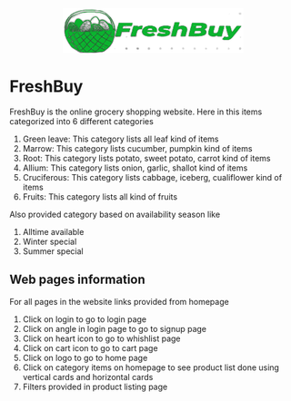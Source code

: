 <p align="center">
  <img src="https://github.com/deekshithmd/FreshBuy-Ecommerce-Site/blob/homepage/FreshBuy/assets/brand-logo/freshbuy-logo.png" />
</p>

# FreshBuy
FreshBuy is the online grocery shopping website.
Here in this items categorized into 6 different categories
1. Green leave: This category lists all leaf kind of items 
2. Marrow: This category lists cucumber, pumpkin kind of items
3. Root: This category lists potato, sweet potato, carrot kind of items
4. Allium: This category lists onion, garlic, shallot kind of items
5. Cruciferous: This category lists cabbage, iceberg, cualiflower kind of items
6. Fruits: This category lists all kind of fruits

Also provided category based on availability season like
1. Alltime available
2. Winter special
3. Summer special

## Web pages information
For all pages in the website links provided from homepage
1. Click on login to go to login page
2. Click on angle in login page to go to signup page
3. Click on heart icon to go to whishlist page
4. Click on cart icon to go to cart page
5. Click on logo to go to home page
6. Click on category items on homepage to see product list done using vertical cards and horizontal cards
7. Filters provided in product listing page


